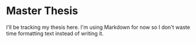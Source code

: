 # Master Thesis

I'll be tracking my thesis here. I'm using Markdown for now so I don't waste
time formatting text instead of writing it.
